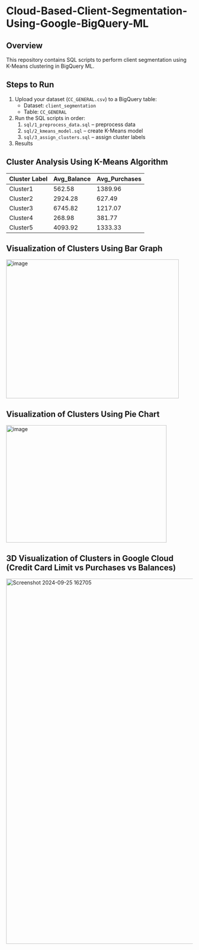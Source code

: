 # Cloud-Based-Client-Segmentation-Using-Google-BigQuery-ML

## Overview
This repository contains SQL scripts to perform client segmentation using K-Means clustering in BigQuery ML.

## Steps to Run
1. Upload your dataset (`CC_GENERAL.csv`) to a BigQuery table:
   - Dataset: `client_segmentation`
   - Table: `CC_GENERAL`
2. Run the SQL scripts in order:
   1. `sql/1_preprocess_data.sql` – preprocess data
   2. `sql/2_kmeans_model.sql` – create K-Means model
   3. `sql/3_assign_clusters.sql` – assign cluster labels
3. Results

## Cluster Analysis Using K-Means Algorithm 
| Cluster Label | Avg_Balance | Avg_Purchases |
| ------------- | ------------ | -------------- |
| Cluster1      | 562.58       | 1389.96        |
| Cluster2      | 2924.28      | 627.49         |
| Cluster3      | 6745.82      | 1217.07        |
| Cluster4      | 268.98       | 381.77         |
| Cluster5      | 4093.92      | 1333.33        |

## Visualization of Clusters Using Bar Graph
<img width="466" height="374" alt="image" src="https://github.com/user-attachments/assets/bd8d60a3-6e1b-40d8-9397-a56f276ead4a" />

## Visualization of Clusters Using Pie Chart
<img width="433" height="316" alt="image" src="https://github.com/user-attachments/assets/1f33fce1-7ca6-4d7d-aee5-b09015d8c6f4" />

## 3D Visualization of Clusters in Google Cloud (Credit Card Limit vs Purchases vs Balances)
<img width="1203" height="983" alt="Screenshot 2024-09-25 162705" src="https://github.com/user-attachments/assets/d943ea1c-51ce-4c10-9729-020987007dca" />



